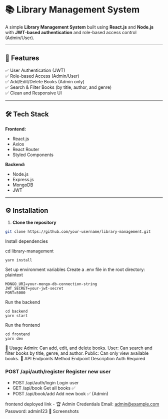 # 📚 Library Management System

A simple **Library Management System** built using **React.js** and **Node.js** with **JWT-based authentication** and role-based access control (Admin/User).

---

## 🚀 Features
✅ User Authentication (JWT)  
✅ Role-based Access (Admin/User)  
✅ Add/Edit/Delete Books (Admin only)  
✅ Search & Filter Books (by title, author, and genre)  
✅ Clean and Responsive UI  

---

## 🛠️ Tech Stack
**Frontend:**  
- React.js  
- Axios  
- React Router  
- Styled Components  

**Backend:**  
- Node.js  
- Express.js  
- MongoDB  
- JWT  

---

## ⚙️ Installation

1. **Clone the repository**  
```bash
git clone https://github.com/your-username/library-management.git
```
Install dependencies

cd library-management
```
yarn install
```
Set up environment variables
Create a .env file in the root directory:
plaintext
```
MONGO_URI=your-mongo-db-connection-string
JWT_SECRET=your-jwt-secret
PORT=5000
```
Run the backend

```
cd backend
yarn start
```
Run the frontend
```
cd frontend
yarn dev
```
🌟 Usage
Admin: Can add, edit, and delete books.
User: Can search and filter books by title, genre, and author.
Public: Can only view available books.
🚨 API Endpoints
Method	Endpoint	Description	Auth Required
### POST	/api/auth/register	Register new user	
- POST	/api/auth/login	Login user	
- GET	/api/book	Get all books	✅
- POST	/api/book/add	Add new book	✅ (Admin)

frontend deployed link -
🏆 Admin Credentials
Email: admin@example.com
Password: admin123
📸 Screenshots
